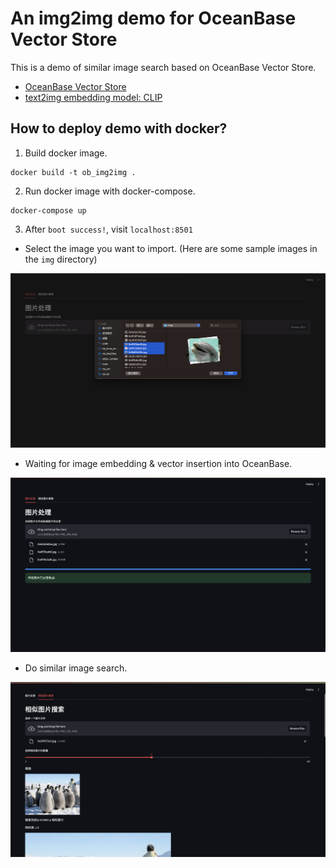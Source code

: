 # An img2img demo for OceanBase Vector Store

This is a demo of similar image search based on OceanBase Vector Store.

- [OceanBase Vector Store](https://github.com/oceanbase/oceanbase/tree/vector_search)
- [text2img embedding model: CLIP](https://huggingface.co/openai/clip-vit-large-patch14)

## How to deploy demo with docker?

1. Build docker image.

```shell
docker build -t ob_img2img .
```

2. Run docker image with docker-compose.

```shell
docker-compose up
```

3. After `boot success!`, visit `localhost:8501`

- Select the image you want to import. (Here are some sample images in the `img` directory)

![import_photo](readme_img/import_photo.png)

- Waiting for image embedding & vector insertion into OceanBase.

![wait_for_finish](readme_img/wait_for_finish.png)

- Do similar image search.

![search](readme_img/search.png)